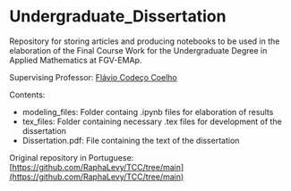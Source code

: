 # Undergraduate_Dissertation

Repository for storing articles and producing notebooks to be used in the elaboration of the Final Course Work for the Undergraduate Degree in Applied Mathematics at FGV-EMAp.

Supervising Professor: [Flávio Codeço Coelho](https://emap.fgv.br/professores/flavio-codeco-coelho-0)

Contents:

+ modeling_files: Folder containg .ipynb files for elaboration of results
+ tex_files: Folder containing necessary .tex files for development of the dissertation
+ Dissertation.pdf: File containing the text of the dissertation

Original repository in Portuguese: [https://github.com/RaphaLevy/TCC/tree/main](https://github.com/RaphaLevy/TCC/tree/main)
